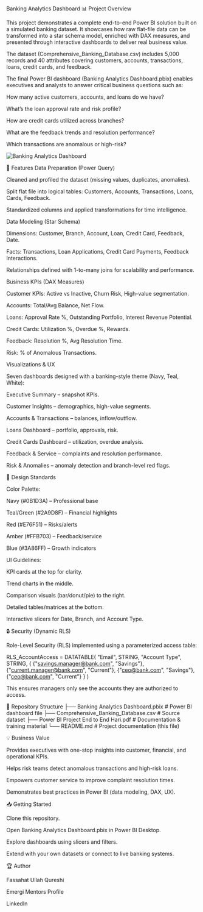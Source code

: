 Banking Analytics Dashboard
📊 Project Overview

This project demonstrates a complete end-to-end Power BI solution built on a simulated banking dataset. It showcases how raw flat-file data can be transformed into a star schema model, enriched with DAX measures, and presented through interactive dashboards to deliver real business value.

The dataset (Comprehensive_Banking_Database.csv) includes 5,000 records and 40 attributes covering customers, accounts, transactions, loans, credit cards, and feedback.

The final Power BI dashboard (Banking Analytics Dashboard.pbix) enables executives and analysts to answer critical business questions such as:

How many active customers, accounts, and loans do we have?

What’s the loan approval rate and risk profile?

How are credit cards utilized across branches?

What are the feedback trends and resolution performance?

Which transactions are anomalous or high-risk?

![Banking Analytics Dashboard](../assets/images/dashboard.jpg)

🚀 Features
Data Preparation (Power Query)

Cleaned and profiled the dataset (missing values, duplicates, anomalies).

Split flat file into logical tables: Customers, Accounts, Transactions, Loans, Cards, Feedback.

Standardized columns and applied transformations for time intelligence.

Data Modeling (Star Schema)

Dimensions: Customer, Branch, Account, Loan, Credit Card, Feedback, Date.

Facts: Transactions, Loan Applications, Credit Card Payments, Feedback Interactions.

Relationships defined with 1-to-many joins for scalability and performance.

Business KPIs (DAX Measures)

Customer KPIs: Active vs Inactive, Churn Risk, High-value segmentation.

Accounts: Total/Avg Balance, Net Flow.

Loans: Approval Rate %, Outstanding Portfolio, Interest Revenue Potential.

Credit Cards: Utilization %, Overdue %, Rewards.

Feedback: Resolution %, Avg Resolution Time.

Risk: % of Anomalous Transactions.

Visualizations & UX

Seven dashboards designed with a banking-style theme (Navy, Teal, White):

Executive Summary – snapshot KPIs.

Customer Insights – demographics, high-value segments.

Accounts & Transactions – balances, inflow/outflow.

Loans Dashboard – portfolio, approvals, risk.

Credit Cards Dashboard – utilization, overdue analysis.

Feedback & Service – complaints and resolution performance.

Risk & Anomalies – anomaly detection and branch-level red flags.

🎨 Design Standards

Color Palette:

Navy (#0B1D3A) – Professional base

Teal/Green (#2A9D8F) – Financial highlights

Red (#E76F51) – Risks/alerts

Amber (#FFB703) – Feedback/service

Blue (#3A86FF) – Growth indicators

UI Guidelines:

KPI cards at the top for clarity.

Trend charts in the middle.

Comparison visuals (bar/donut/pie) to the right.

Detailed tables/matrices at the bottom.

Interactive slicers for Date, Branch, and Account Type.

🔒 Security (Dynamic RLS)

Role-Level Security (RLS) implemented using a parameterized access table:

RLS_AccountAccess =
DATATABLE(
    "Email", STRING,
    "Account Type", STRING,
    {
        {"savings.manager@bank.com", "Savings"},
        {"current.manager@bank.com", "Current"},
        {"ceo@bank.com", "Savings"},
        {"ceo@bank.com", "Current"}
    }
)


This ensures managers only see the accounts they are authorized to access.

📂 Repository Structure
├── Banking Analytics Dashboard.pbix      # Power BI dashboard file
├── Comprehensive_Banking_Database.csv    # Source dataset
├── Power BI Project End to End Hari.pdf  # Documentation & training material
└── README.md                             # Project documentation (this file)

💡 Business Value

Provides executives with one-stop insights into customer, financial, and operational KPIs.

Helps risk teams detect anomalous transactions and high-risk loans.

Empowers customer service to improve complaint resolution times.

Demonstrates best practices in Power BI (data modeling, DAX, UX).

📥 Getting Started

Clone this repository.

Open Banking Analytics Dashboard.pbix in Power BI Desktop.

Explore dashboards using slicers and filters.

Extend with your own datasets or connect to live banking systems.

🏆 Author

Fassahat Ullah Qureshi

Emergi Mentors Profile

LinkedIn
